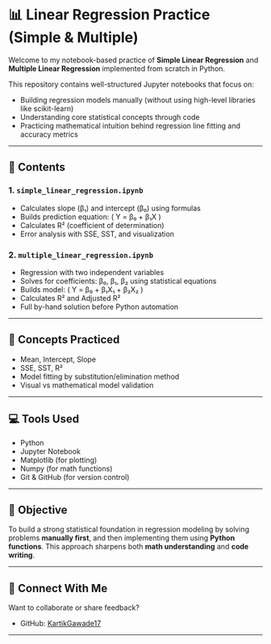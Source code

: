 # 📊 Linear Regression Practice (Simple & Multiple)

Welcome to my notebook-based practice of **Simple Linear Regression** and **Multiple Linear Regression** implemented from scratch in Python.

This repository contains well-structured Jupyter notebooks that focus on:

- Building regression models manually (without using high-level libraries like scikit-learn)
- Understanding core statistical concepts through code
- Practicing mathematical intuition behind regression line fitting and accuracy metrics

---

## 📘 Contents

### 1. `simple_linear_regression.ipynb`
- Calculates slope (β₁) and intercept (β₀) using formulas
- Builds prediction equation: \( Y = β₀ + β₁X \)
- Calculates R² (coefficient of determination)
- Error analysis with SSE, SST, and visualization

### 2. `multiple_linear_regression.ipynb`
- Regression with two independent variables
- Solves for coefficients: β₀, β₁, β₂ using statistical equations
- Builds model: \( Y = β₀ + β₁X₁ + β₂X₂ \)
- Calculates R² and Adjusted R²
- Full by-hand solution before Python automation

---

## 🧠 Concepts Practiced

- Mean, Intercept, Slope
- SSE, SST, R²
- Model fitting by substitution/elimination method
- Visual vs mathematical model validation

---

## 💻 Tools Used

- Python
- Jupyter Notebook
- Matplotlib (for plotting)
- Numpy (for math functions)
- Git & GitHub (for version control)

---

## 📌 Objective

To build a strong statistical foundation in regression modeling by solving problems **manually first**, and then implementing them using **Python functions**. This approach sharpens both **math understanding** and **code writing**.

---

## 🤝 Connect With Me

Want to collaborate or share feedback?

- GitHub: [KartikGawade17](https://github.com/your_username)

---


